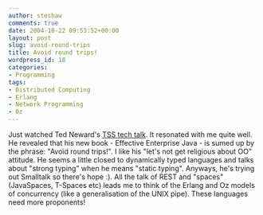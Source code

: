 ```yaml
---
author: steshaw
comments: true
date: 2004-10-22 09:53:52+00:00
layout: post
slug: avoid-round-trips
title: Avoid round trips!
wordpress_id: 18
categories:
- Programming
tags:
- Distributed Computing
- Erlang
- Network Programming
- Oz
---
```


Just watched Ted Neward's [TSS tech talk](http://www.theserverside.com/talks/videos/TedNeward/interview.tss?bandwidth=dsl). It resonated with me quite well. He revealed that his new book - Effective Enterprise Java - is sumed up by the phrase: "Avoid round trips!". I like his "let's not get religious about OO" attitude. He seems a little closed to dynamically typed languages and talks about "strong typing" when he means "static typing". Anyways, he's trying out Smalltalk so there's hope :). All the talk of REST and "spaces" (JavaSpaces, T-Spaces etc) leads me to think of the Erlang and Oz models of concurrency (like a generalisation of the UNIX pipe). These languages need more proponents!
